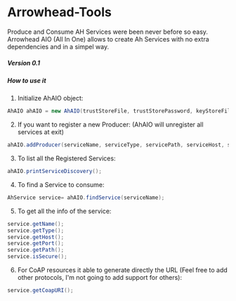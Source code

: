 # Arrowhead-Tools
Produce and Consume AH Services were been never before so easy. Arrowhead AIO (All In One) allows to create Ah Services with no extra dependencies and in a simpel way.
##### Version 0.1
##### How to use it
1. Initialize AhAIO object:
```java
AhAIO ahAIO = new AhAIO(trustStoreFile, trustStorePassword, keyStoreFile, keyStorePassword, tsigFile);
```
2. If you want to register a new Producer: (AhAIO will unregister all services at exit)
```java
ahAIO.addProducer(serviceName, serviceType, servicePath, serviceHost, servicePort, serviceSecure);
```
3. To list all the Registered Services:
```java
ahAIO.printServiceDiscovery();
```
4. To find a Service to consume:
```java
AhService service= ahAIO.findService(serviceName);
```
5. To get all the info of the service:
```java
service.getName();
service.getType();
service.getHost();
service.getPort();
service.getPath();
service.isSecure();
```
6. For CoAP resources it able to generate directly the URL (Feel free to add other protocols, I'm not going to add support for others):
```java
service.getCoapURI();
```

 
